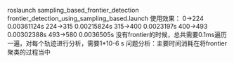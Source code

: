 roslaunch sampling_based_frontier_detection  frontier_detection_using_sampling_based.launch
使用效果：
0->224  0.00361124s
224->315 0.00215824s
315->400 0.0023197s
400->493 0.00302388s
493->580 0.0036505s
没有frontier的时候，总共需要0.1ms遍历一遍，对每个轨迹进行分析，需要1*10-6 s
问题分析：主要时间消耗在将frontier聚类的过程当中